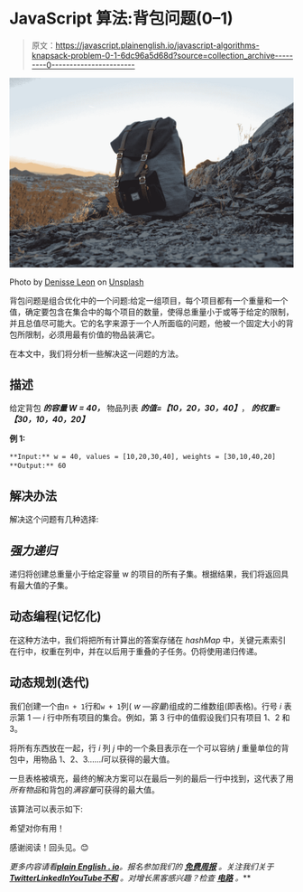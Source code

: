 # JavaScript 算法:背包问题(0–1)

> 原文：<https://javascript.plainenglish.io/javascript-algorithms-knapsack-problem-0-1-6dc96a5d68d?source=collection_archive---------0----------------------->

![](img/5cd74b978bd83ccc7fc34228cb55ff4d.png)

Photo by [Denisse Leon](https://unsplash.com/@denisseleon?utm_source=unsplash&utm_medium=referral&utm_content=creditCopyText) on [Unsplash](https://unsplash.com/s/photos/knapsack?utm_source=unsplash&utm_medium=referral&utm_content=creditCopyText)

背包问题是组合优化中的一个问题:给定一组项目，每个项目都有一个重量和一个值，确定要包含在集合中的每个项目的数量，使得总重量小于或等于给定的限制，并且总值尽可能大。它的名字来源于一个人所面临的问题，他被一个固定大小的背包所限制，必须用最有价值的物品装满它。

在本文中，我们将分析一些解决这一问题的方法。

## 描述

给定背包 ***的容量 W = 40，*** 物品列表 ***的值=【10，20，30，40】***， ***的权重=【30，10，40，20】***

**例 1:**

```
**Input:** w = 40, values = [10,20,30,40], weights = [30,10,40,20]
**Output:** 60
```

## 解决办法

解决这个问题有几种选择:

## ***强力递归***

递归将创建总重量小于给定容量 w 的项目的所有子集。根据结果，我们将返回具有最大值的子集。

## 动态编程(记忆化)

在这种方法中，我们将把所有计算出的答案存储在 *hashMap* 中，关键元素索引在行中，权重在列中，并在以后用于重叠的子任务。仍将使用递归传递。

## 动态规划(迭代)

我们创建一个由`n + 1`行和`w + 1`列( *w —容量*)组成的二维数组(即表格)。行号 *i* 表示第 1 — *i* 行中所有项目的集合。例如，第 3 行中的值假设我们只有项目 1、2 和 3。

将所有东西放在一起，行 *i* 列 *j* 中的一个条目表示在一个可以容纳 *j* 重量单位的背包中，用物品 1、2、3……*I*可以获得的最大值。

一旦表格被填充，最终的解决方案可以在最后一列的最后一行中找到，这代表了用*所有物品*和背包的*满容量*可获得的最大值。

该算法可以表示如下:

希望对你有用！

感谢阅读！回头见。😊

*更多内容请看*[***plain English . io***](https://plainenglish.io/)*。报名参加我们的* [***免费周报***](http://newsletter.plainenglish.io/) *。关注我们关于*[***Twitter***](https://twitter.com/inPlainEngHQ)[***LinkedIn***](https://www.linkedin.com/company/inplainenglish/)*[***YouTube***](https://www.youtube.com/channel/UCtipWUghju290NWcn8jhyAw)*[***不和***](https://discord.gg/GtDtUAvyhW) *。对增长黑客感兴趣？检查* [***电路***](https://circuit.ooo/) *。***